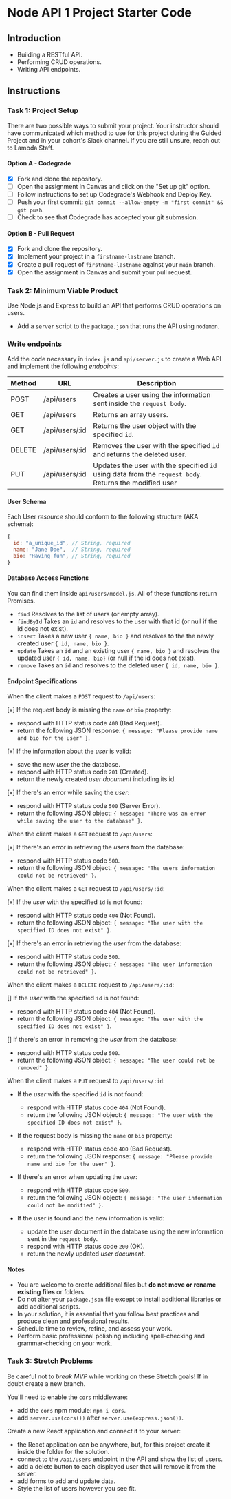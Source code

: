 # Node API 1 Project Starter Code

## Introduction

- Building a RESTful API.
- Performing CRUD operations.
- Writing API endpoints.

## Instructions

### Task 1: Project Setup

There are two possible ways to submit your project. Your instructor should have communicated which method to use for this project during the Guided Project and in your cohort's Slack channel. If you are still unsure, reach out to Lambda Staff.

#### Option A - Codegrade

- [x] Fork and clone the repository.
- [ ] Open the assignment in Canvas and click on the "Set up git" option.
- [ ] Follow instructions to set up Codegrade's Webhook and Deploy Key.
- [ ] Push your first commit: `git commit --allow-empty -m "first commit" && git push`.
- [ ] Check to see that Codegrade has accepted your git submssion.

#### Option B - Pull Request

- [x] Fork and clone the repository.
- [x] Implement your project in a `firstname-lastname` branch.
- [x] Create a pull request of `firstname-lastname` against your `main` branch.
- [x] Open the assignment in Canvas and submit your pull request.

### Task 2: Minimum Viable Product

Use Node.js and Express to build an API that performs CRUD operations on users.

- Add a `server` script to the `package.json` that runs the API using `nodemon`.

### Write endpoints

Add the code necessary in `index.js` and `api/server.js` to create a Web API and implement the following _endpoints_:

| Method | URL            | Description                                                                                            |
| ------ | -------------- | ------------------------------------------------------------------------------------------------------ |
| POST   | /api/users     | Creates a user using the information sent inside the `request body`.                                   |
| GET    | /api/users     | Returns an array users.                                                                                |
| GET    | /api/users/:id | Returns the user object with the specified `id`.                                                       |
| DELETE | /api/users/:id | Removes the user with the specified `id` and returns the deleted user.                                 |
| PUT    | /api/users/:id | Updates the user with the specified `id` using data from the `request body`. Returns the modified user |

#### User Schema

Each User _resource_ should conform to the following structure (AKA schema):

```js
{
  id: "a_unique_id", // String, required
  name: "Jane Doe",  // String, required
  bio: "Having fun", // String, required
}
```

#### Database Access Functions

You can find them inside `api/users/model.js`. All of these functions return Promises.

- `find` Resolves to the list of users (or empty array).
- `findById` Takes an `id` and resolves to the user with that id (or null if the id does not exist).
- `insert` Takes a new user `{ name, bio }` and resolves to the the newly created user `{ id, name, bio }`.
- `update` Takes an `id` and an existing user `{ name, bio }` and resolves the updated user `{ id, name, bio}` (or null if the id does not exist).
- `remove` Takes an `id` and resolves to the deleted user `{ id, name, bio }`.

#### Endpoint Specifications

When the client makes a `POST` request to `/api/users`:

[x] If the request body is missing the `name` or `bio` property:

- respond with HTTP status code `400` (Bad Request).
- return the following JSON response: `{ message: "Please provide name and bio for the user" }`.

[x] If the information about the _user_ is valid:

- save the new _user_ the the database.
- respond with HTTP status code `201` (Created).
- return the newly created _user document_ including its id.

[x] If there's an error while saving the _user_:

- respond with HTTP status code `500` (Server Error).
- return the following JSON object: `{ message: "There was an error while saving the user to the database" }`.

When the client makes a `GET` request to `/api/users`:

[x] If there's an error in retrieving the _users_ from the database:

- respond with HTTP status code `500`.
- return the following JSON object: `{ message: "The users information could not be retrieved" }`.

When the client makes a `GET` request to `/api/users/:id`:

[x] If the _user_ with the specified `id` is not found:

- respond with HTTP status code `404` (Not Found).
- return the following JSON object: `{ message: "The user with the specified ID does not exist" }`.

[x] If there's an error in retrieving the _user_ from the database:

- respond with HTTP status code `500`.
- return the following JSON object: `{ message: "The user information could not be retrieved" }`.

When the client makes a `DELETE` request to `/api/users/:id`:

[] If the _user_ with the specified `id` is not found:

- respond with HTTP status code `404` (Not Found).
- return the following JSON object: `{ message: "The user with the specified ID does not exist" }`.

[] If there's an error in removing the _user_ from the database:

- respond with HTTP status code `500`.
- return the following JSON object: `{ message: "The user could not be removed" }`.

When the client makes a `PUT` request to `/api/users/:id`:

- If the _user_ with the specified `id` is not found:

  - respond with HTTP status code `404` (Not Found).
  - return the following JSON object: `{ message: "The user with the specified ID does not exist" }`.

- If the request body is missing the `name` or `bio` property:

  - respond with HTTP status code `400` (Bad Request).
  - return the following JSON response: `{ message: "Please provide name and bio for the user" }`.

- If there's an error when updating the _user_:

  - respond with HTTP status code `500`.
  - return the following JSON object: `{ message: "The user information could not be modified" }`.

- If the user is found and the new information is valid:

  - update the user document in the database using the new information sent in the `request body`.
  - respond with HTTP status code `200` (OK).
  - return the newly updated _user document_.

#### Notes

- You are welcome to create additional files but **do not move or rename existing files** or folders.
- Do not alter your `package.json` file except to install additional libraries or add additional scripts.
- In your solution, it is essential that you follow best practices and produce clean and professional results.
- Schedule time to review, refine, and assess your work.
- Perform basic professional polishing including spell-checking and grammar-checking on your work.

### Task 3: Stretch Problems

Be careful not to _break MVP_ while working on these Stretch goals! If in doubt create a new branch.

You'll need to enable the `cors` middleware:

- add the `cors` npm module: `npm i cors`.
- add `server.use(cors())` after `server.use(express.json())`.

Create a new React application and connect it to your server:

- the React application can be anywhere, but, for this project create it inside the folder for the solution.
- connect to the `/api/users` endpoint in the API and show the list of users.
- add a delete button to each displayed user that will remove it from the server.
- add forms to add and update data.
- Style the list of users however you see fit.
